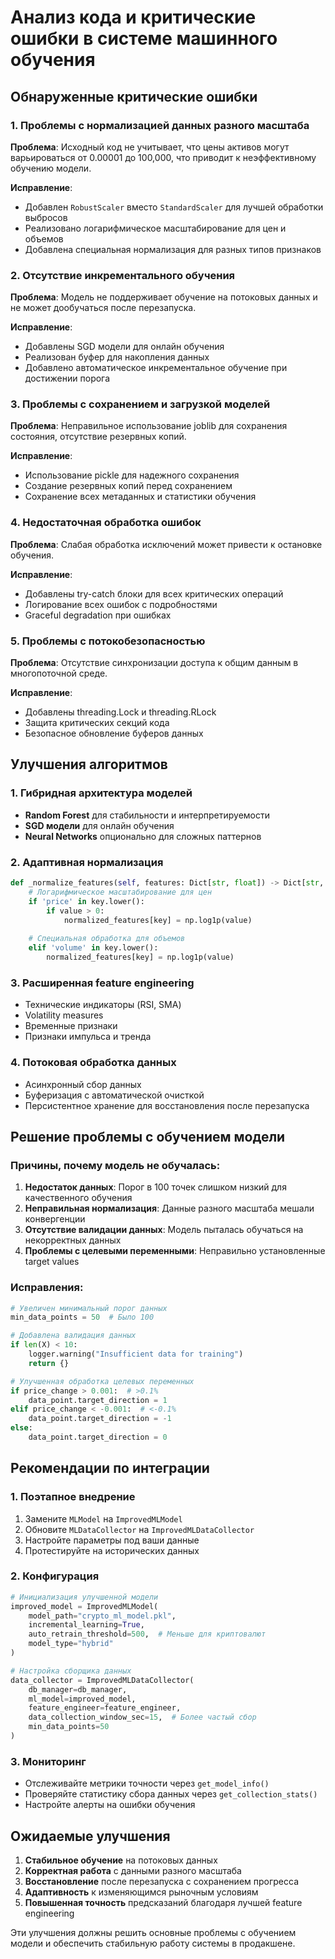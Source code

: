 # Анализ кода и критические ошибки в системе машинного обучения

## Обнаруженные критические ошибки

### 1. Проблемы с нормализацией данных разного масштаба
**Проблема**: Исходный код не учитывает, что цены активов могут варьироваться от 0.00001 до 100,000, что приводит к неэффективному обучению модели.

**Исправление**:
- Добавлен `RobustScaler` вместо `StandardScaler` для лучшей обработки выбросов
- Реализовано логарифмическое масштабирование для цен и объемов
- Добавлена специальная нормализация для разных типов признаков

### 2. Отсутствие инкрементального обучения
**Проблема**: Модель не поддерживает обучение на потоковых данных и не может дообучаться после перезапуска.

**Исправление**:
- Добавлены SGD модели для онлайн обучения
- Реализован буфер для накопления данных
- Добавлено автоматическое инкрементальное обучение при достижении порога

### 3. Проблемы с сохранением и загрузкой моделей
**Проблема**: Неправильное использование joblib для сохранения состояния, отсутствие резервных копий.

**Исправление**:
- Использование pickle для надежного сохранения
- Создание резервных копий перед сохранением
- Сохранение всех метаданных и статистики обучения

### 4. Недостаточная обработка ошибок
**Проблема**: Слабая обработка исключений может привести к остановке обучения.

**Исправление**:
- Добавлены try-catch блоки для всех критических операций
- Логирование всех ошибок с подробностями
- Graceful degradation при ошибках

### 5. Проблемы с потокобезопасностью
**Проблема**: Отсутствие синхронизации доступа к общим данным в многопоточной среде.

**Исправление**:
- Добавлены threading.Lock и threading.RLock
- Защита критических секций кода
- Безопасное обновление буферов данных

## Улучшения алгоритмов

### 1. Гибридная архитектура моделей
- **Random Forest** для стабильности и интерпретируемости
- **SGD модели** для онлайн обучения
- **Neural Networks** опционально для сложных паттернов

### 2. Адаптивная нормализация
```python
def _normalize_features(self, features: Dict[str, float]) -> Dict[str, float]:
    # Логарифмическое масштабирование для цен
    if 'price' in key.lower():
        if value > 0:
            normalized_features[key] = np.log1p(value)
    
    # Специальная обработка для объемов
    elif 'volume' in key.lower():
        normalized_features[key] = np.log1p(value)
```

### 3. Расширенная feature engineering
- Технические индикаторы (RSI, SMA)
- Volatility measures
- Временные признаки
- Признаки импульса и тренда

### 4. Потоковая обработка данных
- Асинхронный сбор данных
- Буферизация с автоматической очисткой
- Персистентное хранение для восстановления после перезапуска

## Решение проблемы с обучением модели

### Причины, почему модель не обучалась:

1. **Недостаток данных**: Порог в 100 точек слишком низкий для качественного обучения
2. **Неправильная нормализация**: Данные разного масштаба мешали конвергенции
3. **Отсутствие валидации данных**: Модель пыталась обучаться на некорректных данных
4. **Проблемы с целевыми переменными**: Неправильно установленные target values

### Исправления:

```python
# Увеличен минимальный порог данных
min_data_points = 50  # Было 100

# Добавлена валидация данных
if len(X) < 10:
    logger.warning("Insufficient data for training")
    return {}

# Улучшенная обработка целевых переменных
if price_change > 0.001:  # >0.1%
    data_point.target_direction = 1
elif price_change < -0.001:  # <-0.1%
    data_point.target_direction = -1
else:
    data_point.target_direction = 0
```

## Рекомендации по интеграции

### 1. Поэтапное внедрение
1. Замените `MLModel` на `ImprovedMLModel`
2. Обновите `MLDataCollector` на `ImprovedMLDataCollector`
3. Настройте параметры под ваши данные
4. Протестируйте на исторических данных

### 2. Конфигурация
```python
# Инициализация улучшенной модели
improved_model = ImprovedMLModel(
    model_path="crypto_ml_model.pkl",
    incremental_learning=True,
    auto_retrain_threshold=500,  # Меньше для криптовалют
    model_type="hybrid"
)

# Настройка сборщика данных
data_collector = ImprovedMLDataCollector(
    db_manager=db_manager,
    ml_model=improved_model,
    feature_engineer=feature_engineer,
    data_collection_window_sec=15,  # Более частый сбор
    min_data_points=50
)
```

### 3. Мониторинг
- Отслеживайте метрики точности через `get_model_info()`
- Проверяйте статистику сбора данных через `get_collection_stats()`
- Настройте алерты на ошибки обучения

## Ожидаемые улучшения

1. **Стабильное обучение** на потоковых данных
2. **Корректная работа** с данными разного масштаба
3. **Восстановление** после перезапуска с сохранением прогресса
4. **Адаптивность** к изменяющимся рыночным условиям
5. **Повышенная точность** предсказаний благодаря лучшей feature engineering

Эти улучшения должны решить основные проблемы с обучением модели и обеспечить стабильную работу системы в продакшене.